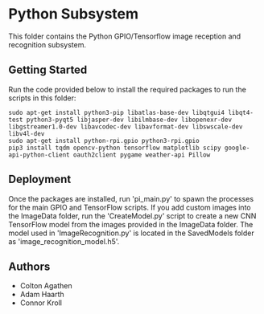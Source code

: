 # Python Subsystem
This folder contains the Python GPIO/Tensorflow image reception and recognition subsystem.

## Getting Started
Run the code provided below to install the required packages to run the scripts in this folder:
```
sudo apt-get install python3-pip libatlas-base-dev libqtgui4 libqt4-test python3-pyqt5 libjasper-dev libilmbase-dev libopenexr-dev libgstreamer1.0-dev libavcodec-dev libavformat-dev libswscale-dev libv4l-dev
sudo apt-get install python-rpi.gpio python3-rpi.gpio
pip3 install tqdm opencv-python tensorflow matplotlib scipy google-api-python-client oauth2client pygame weather-api Pillow
```

## Deployment
Once the packages are installed, run 'pi_main.py' to spawn the processes for the main GPIO and TensorFlow scripts. 
If you add custom images into the ImageData folder, run the 'CreateModel.py' script to create a new CNN 
TensorFlow model from the images provided in the ImageData folder. The model used in 'ImageRecognition.py' 
is located in the SavedModels folder as 'image_recognition_model.h5'.

## Authors
* Colton Agathen
* Adam Haarth
* Connor Kroll
